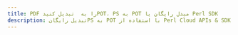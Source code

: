 ---title: PDF را به  تبدیل کنیدPOT، PS به POT مبدل رایگان یا Perl SDKdescription: تبدیل رایگانPS به POT با استفاده از Perl Cloud APIs & SDK همچنین اسناد PDF را در Cloud ایجاد، ویرایش و رندر کنید.---